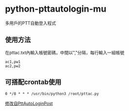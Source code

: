 # python-pttautologin-mu
多用戶的PTT自動登入程式
## 使用方法
在pttac.txt內輸入帳號密碼，中間以","分隔，每行輸入一組帳號
```
ac1,pw1
ac2,pw2
```
## 可搭配crontab使用
```
0 */8 * * * /usr/bin/python3 /root/pttac.py
```

[修改自PttAutoLoginPost](https://github.com/twtrubiks/PttAutoLoginPost)
